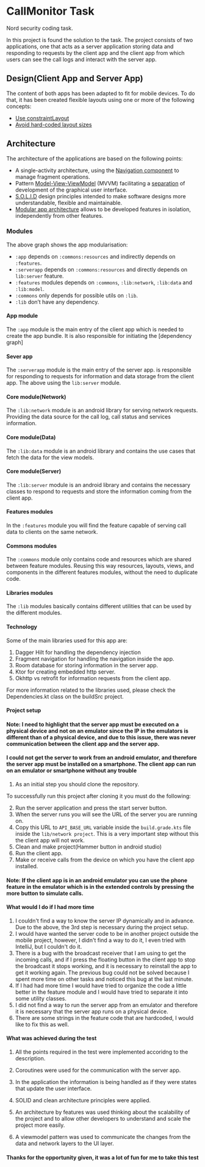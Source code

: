 # CallMonitor Task

Nord security coding task.

In this project is found the solution to the task. The project consists of two applications, one that acts as a server application storing data and responding to requests by the client app and the client app from which users can see the call logs and interact with the server app.


## Design(Client App and Server App)

The content of both apps has been adapted to fit for mobile devices. To do that, it has been created flexible layouts using one or more of the following concepts:

-   [Use constraintLayout](https://developer.android.com/training/multiscreen/screensizes#ConstraintLayout)
-   [Avoid hard-coded layout sizes](https://developer.android.com/training/multiscreen/screensizes#TaskUseWrapMatchPar)

## Architecture

The architecture of the applications are based on the following points:

-   A single-activity architecture, using the [Navigation component](https://developer.android.com/guide/navigation/navigation-getting-started) to manage fragment operations.
-   Pattern [Model-View-ViewModel](https://en.wikipedia.org/wiki/Model%E2%80%93view%E2%80%93viewmodel) (MVVM) facilitating a [separation](https://en.wikipedia.org/wiki/Separation_of_concerns) of development of the graphical user interface.
-   [S.O.L.I.D](https://en.wikipedia.org/wiki/SOLID) design principles intended to make software designs more understandable, flexible and maintainable.
-   [Modular app architecture](https://proandroiddev.com/build-a-modular-android-app-architecture-25342d99de82) allows to be developed features in isolation, independently from other features.

### Modules

The above graph shows the app modularisation:
-   `:app` depends on `:commons:resources` and indirectly depends on `:features`.
-   `:serverapp` depends on `:commons:resources` and directly depends on `lib:server` feature.
-   `:features` modules depends on `:commons`, `:lib:network`, `:lib:data` and `:lib:model`.
-   `:commons` only depends for possible utils on `:lib`.
-   `:lib` don’t have any dependency.

#### App module

The `:app` module is the main entry of the client app which is needed to create the app bundle.  It is also responsible for initiating the [dependency graph]

#### Sever app

The `:serverapp` module is the main entry of the server app. is responsible for responding to requests for information and data storage from the client app. The above using the `lib:server` module.

#### Core module(Network)

The `:lib:network` module is an android library  for serving network requests. Providing the data source for the call log, call status and services information.

#### Core module(Data)

The `:lib:data` module is an android library  and contains the use cases that fetch the data for the view models.

#### Core module(Server)

The `:lib:server` module is an android library  and contains the necessary classes to respond to requests and store the information coming from the client app.

#### Features modules

In the `:features` module you will find the feature capable of serving call data to clients on the same network.


#### Commons modules

The `:commons` module only contains code and resources which are shared between feature modules. Reusing this way resources, 
layouts, views, and components in the different features modules, without the need to duplicate code.


#### Libraries modules

The `:lib` modules basically contains different utilities that can be used by the different modules.

#### Technology

Some of the main libraries used for this app are:

1. Dagger Hilt for handling the dependency injection
2. Fragment navigation for handling the navigation inside the app.
3. Room database for storing information in the server app.
4. Ktor for creating embedded http server.
5. Okhttp vs retrofit for information requests from the client app.

For more information related to the libraries used, please check the Dependencies.kt class on the buildSrc project.

#### Project setup

#### Note: I need to highlight that the server app must be executed on a physical device and not on an emulator since the IP in the emulators is different than of a physical device, and due to this issue, there was never communication between the client app and the server app.

#### I could not get the server to work from an android emulator, and therefore the server app must be installed on a smartphone. The client app can run on an emulator or smartphone without any trouble

1. As an initial step you should clone the repository.

To successfully run this project after cloning it you must do the following: 

2. Run the server application and press the start server button.
3. When the server runs you will see the URL of the server you are running on.
4. Copy this URL to `API_BASE_URL` variable inside the `build.grade.kts` file inside the `lib/network project`. This is a very important step without this the client app will not work.
5. Clean and make project(Hammer button in android studio)
6. Run the client app.
7. Make or receive calls from the device on which you have the client app installed.

#### Note: If the client app is in an android emulator you can use the phone feature in the emulator which is in the extended controls by pressing the more button to simulate calls.

#### What would I do if I had more time

1. I couldn't find a way to know the server IP dynamically and in advance. Due to the above, the 3rd step is necessary during the project setup.
2. I would have wanted the server code to be in another project outside the mobile project, however, I didn't find a way to do it, I even tried with IntelliJ, but I couldn't do it.
3. There is a bug with the broadcast receiver that I am using to get the incoming calls, and if I press the floating button in the client app to stop the broadcast it stops working, and it is necessary to reinstall the app to get it working again. The previous bug could not be solved because I spent more time on other tasks and noticed this bug at the last minute.
4. If I had had more time I would have tried to organize the code a little better in the feature module and I would have tried to separate it into some utility classes.
5. I did not find a way to run the server app from an emulator and therefore it is necessary that the server app runs on a physical device.
6. There are some strings in the feature code that are hardcoded, I would like to fix this as well.

#### What was achieved during the test

1. All the points required in the test were implemented accoridng to the description.

2. Coroutines were used for the communication with the server app.

3. In the application the information is being handled as if they were states that update the user interface.

4. SOLID and clean architecture principles were applied.

5. An architecture by features was used thinking about the scalability of the project and to allow other developers to understand and scale the project more easily.

6. A viewmodel pattern was used to communicate the changes from the data and network layers to the UI layer.

#### Thanks for the opportunity given, it was a lot of fun for me to take this test

